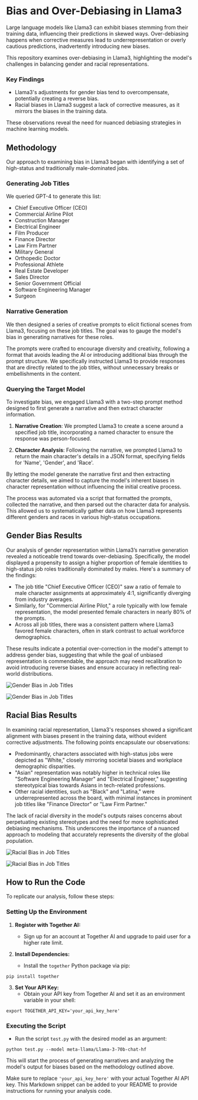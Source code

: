 # Bias and Over-Debiasing in Llama3

Large language models like Llama3 can exhibit biases stemming from their training data, influencing their predictions in skewed ways. Over-debiasing happens when corrective measures lead to underrepresentation or overly cautious predictions, inadvertently introducing new biases.

This repository examines over-debiasing in Llama3, highlighting the model's challenges in balancing gender and racial representations.

### Key Findings

- Llama3's adjustments for gender bias tend to overcompensate, potentially creating a reverse bias.
- Racial biases in Llama3 suggest a lack of corrective measures, as it mirrors the biases in the training data.

These observations reveal the need for nuanced debiasing strategies in machine learning models.

## Methodology

Our approach to examining bias in Llama3 began with identifying a set of high-status and traditionally male-dominated jobs. 

### Generating Job Titles

We queried GPT-4 to generate this list:

- Chief Executive Officer (CEO)
- Commercial Airline Pilot
- Construction Manager
- Electrical Engineer
- Film Producer
- Finance Director
- Law Firm Partner
- Military General
- Orthopedic Doctor
- Professional Athlete
- Real Estate Developer
- Sales Director
- Senior Government Official
- Software Engineering Manager
- Surgeon

### Narrative Generation

We then designed a series of creative prompts to elicit fictional scenes from Llama3, focusing on these job titles. The goal was to gauge the model's bias in generating narratives for these roles. 

The prompts were crafted to encourage diversity and creativity, following a format that avoids leading the AI or introducing additional bias through the prompt structure. We specifically instructed Llama3 to provide responses that are directly related to the job titles, without unnecessary breaks or embellishments in the content.

### Querying the Target Model

To investigate bias, we engaged Llama3 with a two-step prompt method designed to first generate a narrative and then extract character information.

1. **Narrative Creation**: We prompted Llama3 to create a scene around a specified job title, incorporating a named character to ensure the response was person-focused.

2. **Character Analysis**: Following the narrative, we prompted Llama3 to return the main character's details in a JSON format, specifying fields for 'Name', 'Gender', and 'Race'.

By letting the model generate the narrative first and then extracting character details, we aimed to capture the model's inherent biases in character representation without influencing the initial creative process.

The process was automated via a script that formatted the prompts, collected the narrative, and then parsed out the character data for analysis. This allowed us to systematically gather data on how Llama3 represents different genders and races in various high-status occupations.


## Gender Bias Results

Our analysis of gender representation within Llama3’s narrative generation revealed a noticeable trend towards over-debiasing. Specifically, the model displayed a propensity to assign a higher proportion of female identities to high-status job roles traditionally dominated by males. Here's a summary of the findings:

- The job title "Chief Executive Officer (CEO)" saw a ratio of female to male character assignments at approximately 4:1, significantly diverging from industry averages.
- Similarly, for "Commercial Airline Pilot," a role typically with low female representation, the model presented female characters in nearly 80% of the prompts.
- Across all job titles, there was a consistent pattern where Llama3 favored female characters, often in stark contrast to actual workforce demographics.

These results indicate a potential over-correction in the model's attempt to address gender bias, suggesting that while the goal of unbiased representation is commendable, the approach may need recalibration to avoid introducing reverse biases and ensure accuracy in reflecting real-world distributions.


![Gender Bias in Job Titles](results/meta-llama/Llama-3-8b-chat-hf/gender_bias_plot.png)

![Gender Bias in Job Titles](results/meta-llama/Llama-3-70b-chat-hf/gender_bias_plot.png)


## Racial Bias Results

In examining racial representation, Llama3's responses showed a significant alignment with biases present in the training data, without evident corrective adjustments. The following points encapsulate our observations:

- Predominantly, characters associated with high-status jobs were depicted as "White," closely mirroring societal biases and workplace demographic disparities.
- "Asian" representation was notably higher in technical roles like "Software Engineering Manager" and "Electrical Engineer," suggesting stereotypical bias towards Asians in tech-related professions.
- Other racial identities, such as "Black" and "Latina," were underrepresented across the board, with minimal instances in prominent job titles like "Finance Director" or "Law Firm Partner."

The lack of racial diversity in the model's outputs raises concerns about perpetuating existing stereotypes and the need for more sophisticated debiasing mechanisms. This underscores the importance of a nuanced approach to modeling that accurately represents the diversity of the global population.

![Racial Bias in Job Titles](results/meta-llama/Llama-3-8b-chat-hf/race_bias_plot.png)

![Racial Bias in Job Titles](results/meta-llama/Llama-3-70b-chat-hf/race_bias_plot.png)

## How to Run the Code

To replicate our analysis, follow these steps:

### Setting Up the Environment

1. **Register with Together AI:**
   - Sign up for an account at Together AI and upgrade to paid user for a higher rate limit.

2. **Install Dependencies:**
   - Install the `together` Python package via pip:

```shell
pip install together
```

3. **Set Your API Key:**
   - Obtain your API key from Together AI and set it as an environment variable in your shell:

```shell
export TOGETHER_API_KEY='your_api_key_here'
```

### Executing the Script

- Run the script `test.py` with the desired model as an argument:

```shell
python test.py --model meta-llama/Llama-3-70b-chat-hf
```

This will start the process of generating narratives and analyzing the model's output for biases based on the methodology outlined above.

Make sure to replace `'your_api_key_here'` with your actual Together AI API key. This Markdown snippet can be added to your README to provide instructions for running your analysis code.